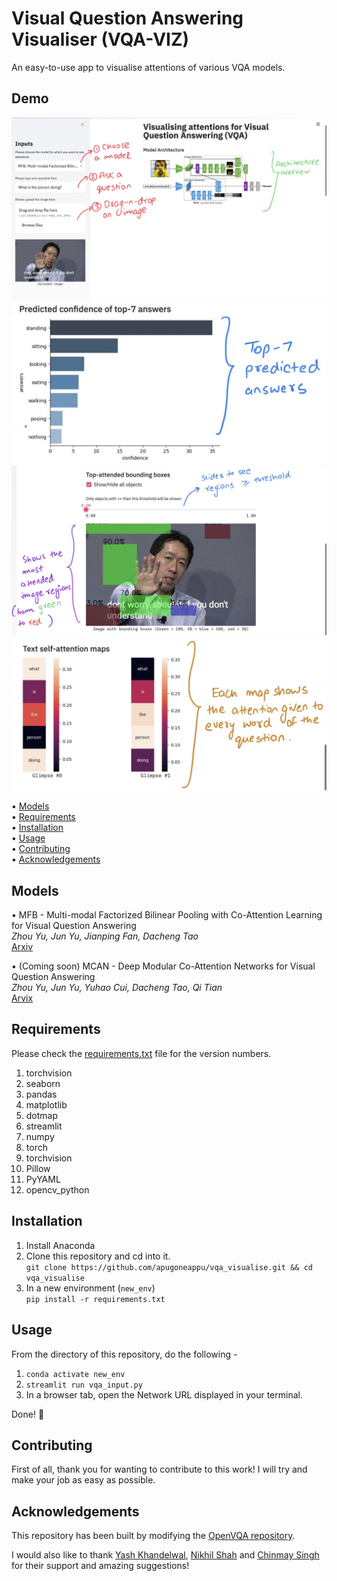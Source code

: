 # Visual Question Answering Visualiser (VQA-VIZ)
An easy-to-use app to visualise attentions of various VQA models.

## Demo
![landing page of vqa-viz](assets/landing.jpg)
![top 7 predictions](assets/predictions.jpg)
![image attentions](assets/img_att.jpg)
![text attentions](assets/text_att.jpg)

• [Models](#models)  
• [Requirements](#requirements)  
• [Installation](#installation)  
• [Usage](#usage)  
• [Contributing](#contributing)  
• [Acknowledgements](#acknowledgements)  

## Models

• MFB - Multi-modal Factorized Bilinear Pooling with Co-Attention Learning for Visual Question Answering  
_Zhou Yu, Jun Yu, Jianping Fan, Dacheng Tao_  
[Arxiv](https://arxiv.org/abs/1708.01471)  

• (Coming soon) MCAN - Deep Modular Co-Attention Networks for Visual Question Answering   
_Zhou Yu, Jun Yu, Yuhao Cui, Dacheng Tao, Qi Tian_  
[Arvix](https://arxiv.org/abs/1906.10770)  

## Requirements
Please check the [requirements.txt](https://github.com/apugoneappu/vqa_visualise/blob/master/requirements.txt) file for the version numbers.

1. torchvision
2. seaborn
3. pandas
4. matplotlib
5. dotmap
6. streamlit
7. numpy
8. torch
9. torchvision
10. Pillow
11. PyYAML
12. opencv_python

## Installation
1. Install Anaconda 
2. Clone this repository and cd into it.  
```git clone https://github.com/apugoneappu/vqa_visualise.git && cd vqa_visualise```
3. In a new environment (`new_env`)  
```pip install -r requirements.txt```  

## Usage
From the directory of this repository, do the following -

1. ```conda activate new_env```
2. ```streamlit run vqa_input.py```
3. In a browser tab, open the Network URL displayed in your terminal.

Done! 🎉

## Contributing

First of all, thank you for wanting to contribute to this work! I will try and make your job as easy as possible.

## Acknowledgements 
This repository has been built by modifying the [OpenVQA repository](https://github.com/MILVLG/openvqa/). 

I would also like to thank [Yash Khandelwal](https://github.com/yash12khandelwal), [Nikhil Shah](https://github.com/itsshnik) and [Chinmay Singh](https://github.com/chinmay-singh) for their support and amazing suggestions!

